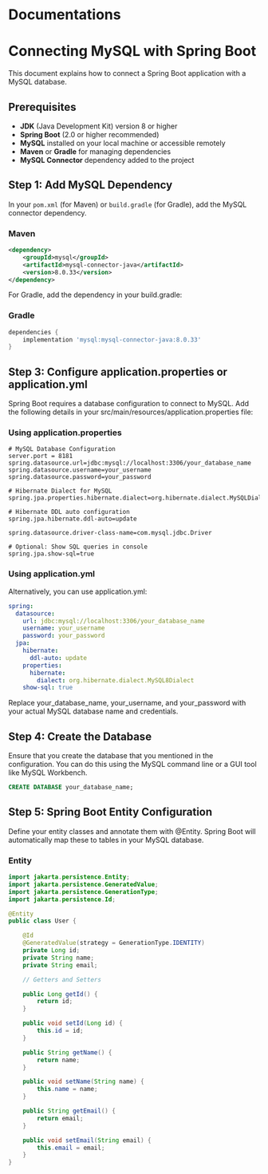 # Documentations
# Connecting MySQL with Spring Boot

This document explains how to connect a Spring Boot application with a MySQL database.

## Prerequisites

- **JDK** (Java Development Kit) version 8 or higher
- **Spring Boot** (2.0 or higher recommended)
- **MySQL** installed on your local machine or accessible remotely
- **Maven** or **Gradle** for managing dependencies
- **MySQL Connector** dependency added to the project

## Step 1: Add MySQL Dependency

In your `pom.xml` (for Maven) or `build.gradle` (for Gradle), add the MySQL connector dependency.

### Maven

```xml
<dependency>
    <groupId>mysql</groupId>
    <artifactId>mysql-connector-java</artifactId>
    <version>8.0.33</version>
</dependency>
```

For Gradle, add the dependency in your build.gradle:

### Gradle

```gradle
dependencies {
    implementation 'mysql:mysql-connector-java:8.0.33'
}
```
## Step 3: Configure application.properties or application.yml

Spring Boot requires a database configuration to connect to MySQL. Add the following details in your src/main/resources/application.properties file:

### Using application.properties

```PROPERTIES
# MySQL Database Configuration
server.port = 8181
spring.datasource.url=jdbc:mysql://localhost:3306/your_database_name
spring.datasource.username=your_username
spring.datasource.password=your_password

# Hibernate Dialect for MySQL
spring.jpa.properties.hibernate.dialect=org.hibernate.dialect.MySQLDialect

# Hibernate DDL auto configuration
spring.jpa.hibernate.ddl-auto=update

spring.datasource.driver-class-name=com.mysql.jdbc.Driver

# Optional: Show SQL queries in console
spring.jpa.show-sql=true
```
### Using application.yml
Alternatively, you can use application.yml:

```yml
spring:
  datasource:
    url: jdbc:mysql://localhost:3306/your_database_name
    username: your_username
    password: your_password
  jpa:
    hibernate:
      ddl-auto: update
    properties:
      hibernate:
        dialect: org.hibernate.dialect.MySQL8Dialect
    show-sql: true
```
Replace your_database_name, your_username, and your_password with your actual MySQL database name and credentials.

## Step 4: Create the Database
Ensure that you create the database that you mentioned in the configuration. You can do this using the MySQL command line or a GUI tool like MySQL Workbench.

```SQL
CREATE DATABASE your_database_name;
```

## Step 5: Spring Boot Entity Configuration
Define your entity classes and annotate them with @Entity. Spring Boot will automatically map these to tables in your MySQL database.
### Entity
```JAVA
import jakarta.persistence.Entity;
import jakarta.persistence.GeneratedValue;
import jakarta.persistence.GenerationType;
import jakarta.persistence.Id;

@Entity
public class User {

    @Id
    @GeneratedValue(strategy = GenerationType.IDENTITY)
    private Long id;
    private String name;
    private String email;

    // Getters and Setters

    public Long getId() {
        return id;
    }

    public void setId(Long id) {
        this.id = id;
    }

    public String getName() {
        return name;
    }

    public void setName(String name) {
        this.name = name;
    }

    public String getEmail() {
        return email;
    }

    public void setEmail(String email) {
        this.email = email;
    }
}
```
 
